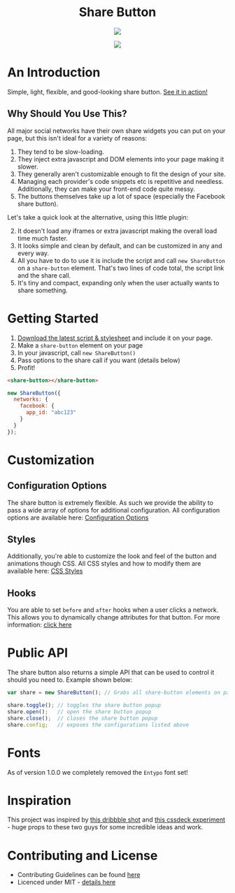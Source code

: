 <h1 align="center">Share Button</h1>

<p align="center">
  <img src="https://i.cloudup.com/RTIOZex9-i.gif"/>
<p align="center">
  <a title='Build Status' href="https://travis-ci.org/carrot/share-button">
    <img src='https://travis-ci.org/carrot/share-button.svg?branch=master'/>
  </a>
</p>

# An Introduction
Simple, light, flexible, and good-looking share button. [See it in action!](http://sharebutton.co/)

## Why Should You Use This?
All major social networks have their own share widgets you can put on your page, but this isn't ideal for a variety of reasons:

1. They tend to be slow-loading.
2. They inject extra javascript and DOM elements into your page making it slower.
3. They generally aren't customizable enough to fit the design of your site.
4. Managing each provider's code snippets etc is repetitive and needless. Additionally, they can make your front-end code quite messy.
5. The buttons themselves take up a lot of space (especially the Facebook share button).

Let's take a quick look at the alternative, using this little plugin:

2. It doesn't load any iframes or extra javascript making the overall load time much faster.
2. It looks simple and clean by default, and can be customized in any and every way.
3. All you have to do to use it is include the script and call `new ShareButton` on a `share-button` element. That's two lines of code total, the script link and the share call.
4. It's tiny and compact, expanding only when the user actually wants to share something.

# Getting Started
1. [Download the latest script & stylesheet](https://github.com/carrot/share-button/releases) and include it on your page.
2. Make a `share-button` element on your page
3. In your javascript, call `new ShareButton()`
4. Pass options to the share call if you want (details below)
5. Profit!

```html
<share-button></share-button>
```

```js
new ShareButton({
  networks: {
    facebook: {
      app_id: "abc123"
    }
  }
});
```

# Customization
## Configuration Options
The share button is extremely flexible. As such we provide the ability to pass a wide array of options for additional configuration. All configuration options are available here: [Configuration Options](docs/configurationOptions.md)

## Styles
Additionally, you're able to customize the look and feel of the button and animations though CSS. All CSS styles and how to modify them are available here: [CSS Styles](docs/styles.md)

## Hooks
You are able to set `before` and `after` hooks when a user clicks a network. This allows you to dynamically change attributes for that button. For more information: [click here](docs/networkHooks.md)

# Public API
The share button also returns a simple API that can be used to control it should you need to. Example shown below:

```js
var share = new ShareButton(); // Grabs all share-button elements on page

share.toggle(); // toggles the share button popup
share.open();   // open the share button popup
share.close();  // closes the share button popup
share.config;   // exposes the configurations listed above
```

# Fonts
As of version 1.0.0 we completely removed the `Entypo` font set!

# Inspiration
This project was inspired by [this dribbble shot](http://dribbble.com/shots/1072278) and [this cssdeck experiment](http://cssdeck.com/labs/css-social-share-button) - huge props to these two guys for some incredible ideas and work.

# Contributing and License
- Contributing Guidelines can be found [here](CONTRIBUTING.md)
- Licenced under MIT - [details here](LICENSE.md)

